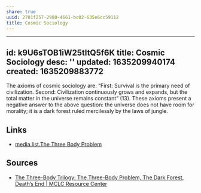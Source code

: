 ```yaml
---
share: true
uuid: 2781f257-2980-4661-bc02-635e6cc59112
title: Cosmic Sociology
---
```

---
id: k9U6sTOB1iW25tItQ5f6K
title: Cosmic Sociology
desc: ''
updated: 1635209940174
created: 1635209883772
---

The axioms of cosmic sociology are: “First: Survival is the primary need of civilization. Second: Civilization continuously grows and expands, but the total matter in the universe remains constant” (13). These axioms present a negative answer to the above question: the universe does not have room for morality; it is a dark forest ruled mercilessly by the laws of jungle.

## Links

* [media.list.The Three Body Problem](/d7916f4f-8e9d-47dc-9366-423a04d796ff)

## Sources

* [The Three-Body Trilogy: The Three-Body Problem, The Dark Forest, Death’s End | MCLC Resource Center](https://u.osu.edu/mclc/book-reviews/mingweisong/)